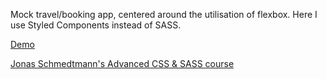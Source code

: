 Mock travel/booking app, centered around the utilisation of flexbox. Here I use Styled Components instead of SASS.

[Demo](https://elated-yonath-53b36a.netlify.app/)

[Jonas Schmedtmann's Advanced CSS & SASS course](https://www.udemy.com/course/advanced-css-and-sass/)
